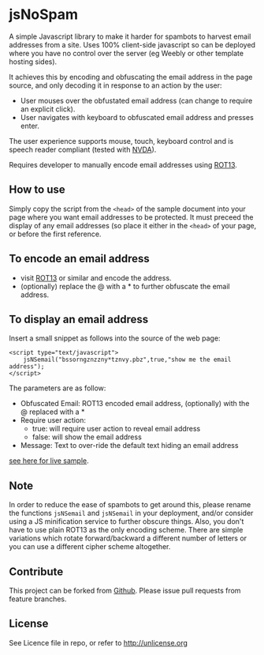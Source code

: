 # jsNoSpam

A simple Javascript library to make it harder for spambots to harvest email addresses from a site. Uses 100% client-side javascript so can be deployed where you have no control over the server (eg Weebly or other template hosting sides).

It achieves this by encoding and obfuscating the email address in the page source, and only decoding it in response to an action by the user:
* User mouses over the obfustated email address (can change to require an explicit click).
* User navigates with keyboard to obfuscated email address and presses enter.

The user experience supports mouse, touch, keyboard control and is speech reader compliant (tested with [NVDA](http://www.nvaccess.org/)).

Requires developer to manually encode email addresses using [ROT13](http://rot13.com).

How to use
----------
Simply copy the script from the <code>&lt;head></code> of the sample document into your page where you want email addresses to be protected.
It must preceed the display of any email addresses (so place it either in the <code>&lt;head></code> of your page, or before the first reference.
    
To encode an email address
--------------------------
* visit [ROT13](http://rot13.com) or similar and encode the address.
* (optionally) replace the @ with a * to further obfuscate the email address.

To display an email address
---------------------------
Insert a small snippet as follows into the source of the web page:

    <script type="text/javascript">
        jsNSemail("bssorngznzzny*tznvy.pbz",true,"show me the email address");
    </script>
        
The parameters are as follow:
* Obfuscated Email: ROT13 encoded email address, (optionally) with the @ replaced with a *
* Require user action:
    * true: will require user action to reveal email address
    * false: will show the email address
* Message: Text to over-ride the default text hiding an email address

[see here for live sample](https://cdn.rawgit.com/Offbeatmammal/jsNoSpam/master/index.html).

Note
----
In order to reduce the ease of spambots to get around this, please rename the functions <code>jsNSemail</code> and <code>jsNSemail</code> in your deployment, 
and/or consider using a JS minification service to further obscure things.
Also, you don't have to use plain ROT13 as the only encoding scheme. There are simple variations which rotate forward/backward a different number of letters
or you can use a different cipher scheme altogether.    

Contribute
----------
This project can be forked from
[Github](https://github.com/Offbeatmammal/jsNoSpam). Please issue pull
requests from feature branches.

License
-------
See Licence file in repo, or refer to http://unlicense.org